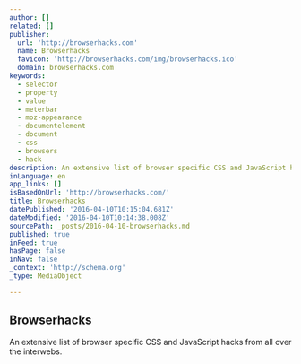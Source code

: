 ```yaml
---
author: []
related: []
publisher:
  url: 'http://browserhacks.com'
  name: Browserhacks
  favicon: 'http://browserhacks.com/img/browserhacks.ico'
  domain: browserhacks.com
keywords:
  - selector
  - property
  - value
  - meterbar
  - moz-appearance
  - documentelement
  - document
  - css
  - browsers
  - hack
description: An extensive list of browser specific CSS and JavaScript hacks from all over the interwebs.
inLanguage: en
app_links: []
isBasedOnUrl: 'http://browserhacks.com/'
title: Browserhacks
datePublished: '2016-04-10T10:15:04.681Z'
dateModified: '2016-04-10T10:14:38.008Z'
sourcePath: _posts/2016-04-10-browserhacks.md
published: true
inFeed: true
hasPage: false
inNav: false
_context: 'http://schema.org'
_type: MediaObject

---
```

<article style=""><h1>Browserhacks</h1><p>An extensive list of browser specific CSS and JavaScript hacks from all over the interwebs.</p></article>